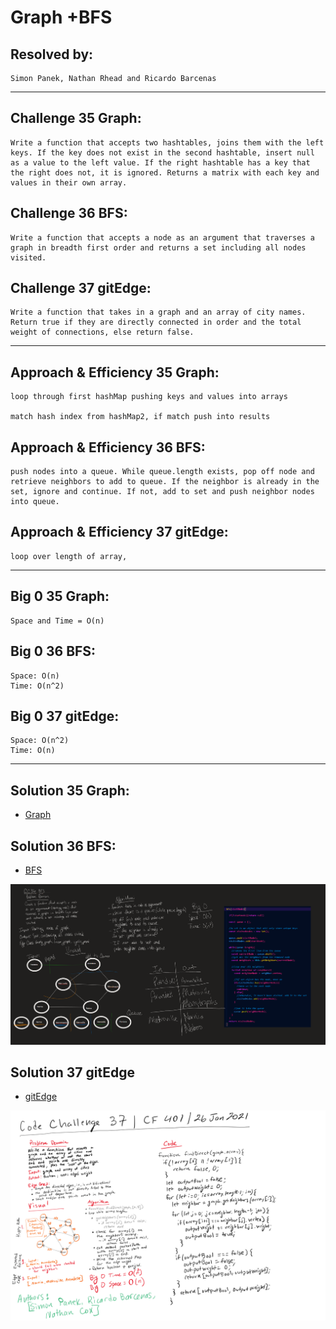 # Graph +BFS

## Resolved by: 

    Simon Panek, Nathan Rhead and Ricardo Barcenas

---
## Challenge 35 Graph:
    Write a function that accepts two hashtables, joins them with the left keys. If the key does not exist in the second hashtable, insert null as a value to the left value. If the right hashtable has a key that the right does not, it is ignored. Returns a matrix with each key and values in their own array.

## Challenge 36 BFS:
    Write a function that accepts a node as an argument that traverses a graph in breadth first order and returns a set including all nodes visited.

## Challenge 37 gitEdge:
    Write a function that takes in a graph and an array of city names. Return true if they are directly connected in order and the total weight of connections, else return false.

---
## Approach & Efficiency 35 Graph:

    loop through first hashMap pushing keys and values into arrays

    match hash index from hashMap2, if match push into results

## Approach & Efficiency 36 BFS:
    push nodes into a queue. While queue.length exists, pop off node and retrieve neighbors to add to queue. If the neighbor is already in the set, ignore and continue. If not, add to set and push neighbor nodes into queue. 

## Approach & Efficiency 37 gitEdge:
    loop over length of array, 

---
## Big 0 35 Graph:

    Space and Time = O(n)

## Big 0 36 BFS:

    Space: O(n)
    Time: O(n^2)

## Big 0 37 gitEdge:

    Space: O(n^2)
    Time: O(n)

---
## Solution 35 Graph:

- [Graph](./graph.js) 

## Solution 36 BFS:

- [BFS](./graph.js) 

![Whiteboard](./assets/CC36-whiteboard-bfs.png)

## Solution 37 gitEdge

- [gitEdge](./graph.js)

![whiteboard](./assets/code-challenge37.png)